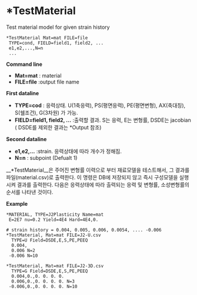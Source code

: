 # *TestMaterial

Test material model for given strain history
```
*TestMaterial Mat=mat FILE=file
 TYPE=cond, FIELD=field1, field2, ...
 e1,e2,...,N=n
 ...
```

__Command line__

- __Mat=mat__ : material
- __FILE=file__ :output file name

__First dataline__

- __TYPE=cod__ : 응력상태. U(1축응력), PS(평면응력), PE(평면변형), AX(축대칭), S(쉘조건), G(3차원) 가 가능. 
- __FIELD=field1, field2, ...__ :출력할 결과. S는 응력, E는 변형률, DSDE는 jacobian ( DSDE를 제외한 결과는 *Output 참조)

__Second dataline__

- __e1,e2,...__ :strain. 응력상태에 따라 개수가 정해짐.
- __N=n__ : subpoint (Defualt 1)

__*TestMaterial__은 주어진 변형률 이력으로 부터 재료모델을 테스트해서, 그 결과를 파일(material.csv)로 출력한다. 이 명령은 DB에 저장되지 않고 즉시 구성모델을 실행시켜 결과를 출력한다. 
다음은 응력상태에 따라 출력되는 응력 및 변형률, 소성변형률의 순서를 나타낸 것이다. 



__Example__

```
*MATERIAL, TYPE=J2Plasticity Name=mat
 E=2E7 nu=0.2 Yield=4E4 Hard=4E4,0.

# strain history = 0.004, 0.005, 0.006, 0.0054, .... -0.006
*TestMaterial, Mat=mat FILE=J2-U.csv 
  TYPE=U Field=DSDE,E,S,PE,PEEQ  
  0.004,       
  0.006 N=2  
 -0.006 N=10 

*TestMaterial, Mat=mat FILE=J2-3D.csv 
  TYPE=G Field=DSDE,E,S,PE,PEEQ  
  0.004,0.,0. 0. 0. 0.    
  0.006,0.,0. 0. 0. 0. N=3 
 -0.006,0.,0. 0. 0. 0. N=10
```
